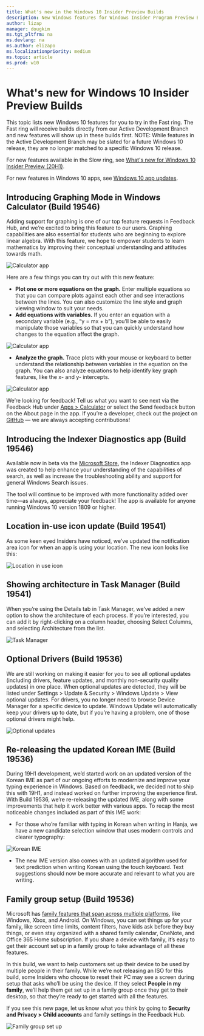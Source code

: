 ```yaml
---
title: What's new in the Windows 10 Insider Preview Builds 
description: New Windows features for Windows Insider Program Preview Builds
author: lizap
manager: dougkim
ms.tgt_pltfrm: na
ms.devlang: na
ms.author: elizapo
ms.localizationpriority: medium
ms.topic: article
ms.prod: w10
---
```


# What's new for Windows 10 Insider Preview Builds 

This topic lists new Windows 10 features for you to try in the Fast ring. The Fast ring will receive builds directly from our Active Development Branch and new features will show up in these builds first. NOTE: While features in the Active Development Branch may be slated for a future Windows 10 release, they are no longer matched to a specific Windows 10 release.

For new features available in the Slow ring, see [What's new for Windows 10 Insider Preview (20H1)](https://docs.microsoft.com/windows-insider/at-home/Whats-new-wip-at-home-20h1). 

For new features in Windows 10 apps, see [Windows 10 app updates](https://docs.microsoft.com/windows-insider/at-home/whats-new-apps). 

## Introducing Graphing Mode in Windows Calculator (Build 19546)
Adding support for graphing is one of our top feature requests in Feedback Hub, and we’re excited to bring this feature to our users. Graphing capabilities are also essential for students who are beginning to explore linear algebra. With this feature, we hope to empower students to learn mathematics by improving their conceptual understanding and attitudes towards math.

![Calculator app](images/19546-1.png "Calculator app showing graphing mode")

Here are a few things you can try out with this new feature:
* __Plot one or more equations on the graph.__ Enter multiple equations so that you can compare plots against each other and see interactions between the lines. You can also customize the line style and graph viewing window to suit your needs.
* __Add equations with variables.__ If you enter an equation with a secondary variable (e.g., “y = mx + b”), you’ll be able to easily manipulate those variables so that you can quickly understand how changes to the equation affect the graph.

![Calculator app](images/19546-2.gif "Calculator app showing graphing mode - add equations with variables")

* __Analyze the graph.__ Trace plots with your mouse or keyboard to better understand the relationship between variables in the equation on the graph. You can also analyze equations to help identify key graph features, like the x- and y- intercepts.

![Calculator app](images/19546-3.png "Calculator app showing graphing mode - analyze the graph")

We’re looking for feedback! Tell us what you want to see next via the Feedback Hub under [Apps > Calculator](https://aka.ms/calcfeedback) or select the Send feedback button on the About page in the app. If you’re a developer, check out the project on [GitHub](https://github.com/Microsoft/calculator) — we are always accepting contributions! 

## Introducing the Indexer Diagnostics app (Build 19546)
Available now in beta via the [Microsoft Store](https://www.microsoft.com/store/productId/9N25LZCZWGS4), the Indexer Diagnostics app was created to help enhance your understanding of the capabilities of search, as well as increase the troubleshooting ability and support for general Windows Search issues.

The tool will continue to be improved with more functionality added over time—as always, appreciate your feedback! The app is available for anyone running Windows 10 version 1809 or higher.

## Location in-use icon update (Build 19541)
As some keen eyed Insiders have noticed, we’ve updated the notification area icon for when an app is using your location. The new icon looks like this:

![Location in use icon](images/19541-1.png "Desktop view showing new location in-use icon")

## Showing architecture in Task Manager (Build 19541)
When you’re using the Details tab in Task Manager, we’ve added a new option to show the architecture of each process. If you’re interested, you can add it by right-clicking on a column header, choosing Select Columns, and selecting Architecture from the list.

![Task Manager](images/19541-2.png "Details tab in Task Manager showing architecture in process")

## Optional Drivers (Build 19536)
We are still working on making it easier for you to see all optional updates (including drivers, feature updates, and monthly non-security quality updates) in one place. When optional updates are detected, they will be listed under Settings > Update & Security > Windows Update > View optional updates.
For drivers, you no longer need to browse Device Manager for a specific device to update. Windows Update will automatically keep your drivers up to date, but if you’re having a problem, one of those optional drivers might help.

![Optional updates](images/19536-1.png "Windows Update settings screen showing view optional updates link")

## Re-releasing the updated Korean IME (Build 19536)
During 19H1 development, we’d started work on an updated version of the Korean IME as part of our ongoing efforts to modernize and improve your typing experience in Windows. Based on feedback, we decided not to ship this with 19H1, and instead worked on further improving the experience first. With Build 19536, we’re re-releasing the updated IME, along with some improvements that help it work better with various apps.
To recap the most noticeable changes included as part of this IME work:
* For those who’re familiar with typing in Korean when writing in Hanja, we have a new candidate selection window that uses modern controls and clearer typography:

![Korean IME](images/19536-2.png "Windows Update settings screen showing view optional updates link")

* The new IME version also comes with an updated algorithm used for text prediction when writing Korean using the touch keyboard. Text suggestions should now be more accurate and relevant to what you are writing.

## Family group setup (Build 19536)
Microsoft has [family features that span across multiple platforms](https://account.microsoft.com/family/about), like Windows, Xbox, and Android. On Windows, you can set things up for your family, like screen time limits, content filters, have kids ask before they buy things, or even stay organized with a shared family calendar, OneNote, and Office 365 Home subscription. If you share a device with family, it’s easy to get their account set up in a family group to take advantage of all these features.

In this build, we want to help customers set up their device to be used by multiple people in their family. While we’re not releasing an ISO for this build, some Insiders who choose to reset their PC may see a screen during setup that asks who’ll be using the device. If they select __People in my family__, we’ll help them get set up in a family group once they get to their desktop, so that they’re ready to get started with all the features.

If you see this new page, let us know what you think by going to __Security and Privacy > Child accounts__ and family settings in the Feedback Hub.

![Family group set up](images/19536-3.png "Family group set up screen")
